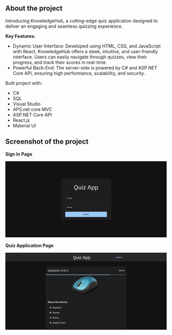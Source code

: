 ## __About the project__  
Introducing KnowledgeHub, a cutting-edge quiz application designed to deliver an engaging and seamless quizzing experience.  

__Key Features:__  
- Dynamic User Interface: Developed using HTML, CSS, and JavaScript with React, KnowledgeHub offers a sleek, intuitive, and user-friendly interface. Users can easily navigate through quizzes, view their progress, and track their scores in real-time.
- Powerful Back-End: The server-side is powered by C# and ASP.NET Core API, ensuring high performance, scalability, and security.

Built project with:   
 - C#
 - SQL
 - Visual Studio
 - APS.net core MVC
 - ASP.NET Core API
 -  React.js
 - Material UI
## Screenshot of the project     
 __Sign In Page__       

<img width="960" alt="Sign in Screeenshot" src="https://github.com/Elijahlekomo/KnowledgeHub/blob/main/Sign%20in.png">

 __Quiz Application Page__  

 <img width="960" alt="Application Screenshot" src="https://github.com/Elijahlekomo/KnowledgeHub/blob/main/Quiz%20app.png">


